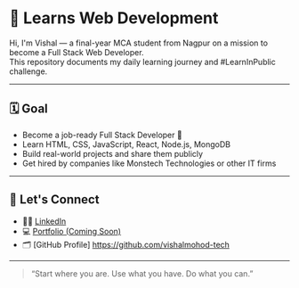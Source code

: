 # 🚀 Learns Web Development

Hi, I'm Vishal — a final-year MCA student from Nagpur on a mission to become a Full Stack Web Developer.  
This repository documents my daily learning journey and #LearnInPublic challenge.

---

## 🗓️ Goal

- Become a job-ready Full Stack Developer 💼
- Learn HTML, CSS, JavaScript, React, Node.js, MongoDB
- Build real-world projects and share them publicly
- Get hired by companies like Monstech Technologies or other IT firms


---

## 🔗 Let's Connect

- 🧑‍💼 [LinkedIn](https://linkedin.com/in/vishalmohod-tech)  
- 💻 [Portfolio (Coming Soon)]()  
- 🗂 [GitHub Profile] https://github.com/vishalmohod-tech

---

> “Start where you are. Use what you have. Do what you can.”  
